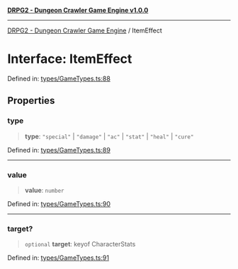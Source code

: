 [**DRPG2 - Dungeon Crawler Game Engine v1.0.0**](../README.md)

***

[DRPG2 - Dungeon Crawler Game Engine](../globals.md) / ItemEffect

# Interface: ItemEffect

Defined in: [types/GameTypes.ts:88](https://github.com/the4ofus/drpg2/blob/main/src/types/GameTypes.ts#L88)

## Properties

### type

> **type**: `"special"` \| `"damage"` \| `"ac"` \| `"stat"` \| `"heal"` \| `"cure"`

Defined in: [types/GameTypes.ts:89](https://github.com/the4ofus/drpg2/blob/main/src/types/GameTypes.ts#L89)

***

### value

> **value**: `number`

Defined in: [types/GameTypes.ts:90](https://github.com/the4ofus/drpg2/blob/main/src/types/GameTypes.ts#L90)

***

### target?

> `optional` **target**: keyof CharacterStats

Defined in: [types/GameTypes.ts:91](https://github.com/the4ofus/drpg2/blob/main/src/types/GameTypes.ts#L91)
